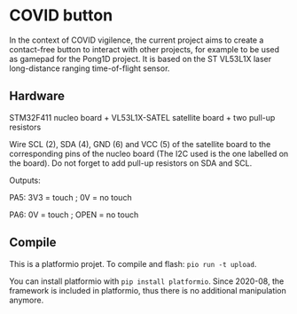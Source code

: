 COVID button
============

In the context of COVID vigilence, the current project aims to create a
contact-free button to interact with other projects, for example to be used as
gamepad for the Pong1D project. It is based on the ST VL53L1X laser
long-distance ranging time-of-flight sensor.


Hardware
--------

STM32F411 nucleo board + VL53L1X-SATEL satellite board + two pull-up resistors

Wire SCL (2), SDA (4), GND (6) and  VCC (5) of the satellite board to the
corresponding pins of the nucleo board (The I2C used is the one labelled on the
board). Do not forget to add pull-up resistors on SDA and SCL.

Outputs:

PA5: 3V3 = touch ; 0V = no touch

PA6: 0V = touch ; OPEN = no touch

Compile
-------

This is a platformio projet. To compile and flash: `pio run -t upload`.

You can install platformio with `pip install platformio`. Since 2020-08, the
framework is included in platformio, thus there is no additional manipulation
anymore.
